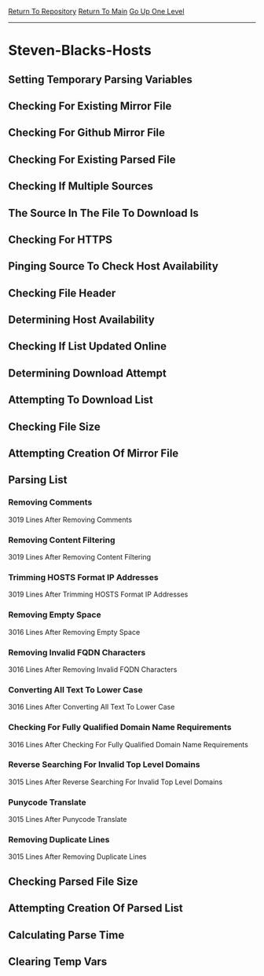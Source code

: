 [Return To Repository](https://github.com/bast69/piholeparser/)
[Return To Main](https://github.com/bast69/piholeparser/blob/master/RecentRunLogs/Mainlog.md)
[Go Up One Level](https://github.com/bast69/piholeparser/blob/master/RecentRunLogs/TopLevelScripts/30-Processing-External-Blacklists.md)
____________________________________
# Steven-Blacks-Hosts
## Setting Temporary Parsing Variables
## Checking For Existing Mirror File
## Checking For Github Mirror File
## Checking For Existing Parsed File
## Checking If Multiple Sources
## The Source In The File To Download Is
## Checking For HTTPS
## Pinging Source To Check Host Availability
## Checking File Header
## Determining Host Availability
## Checking If List Updated Online
## Determining Download Attempt
## Attempting To Download List
## Checking File Size
## Attempting Creation Of Mirror File
## Parsing List
### Removing Comments
3019 Lines After Removing Comments
### Removing Content Filtering
3019 Lines After Removing Content Filtering
### Trimming HOSTS Format IP Addresses
3019 Lines After Trimming HOSTS Format IP Addresses
### Removing Empty Space
3016 Lines After Removing Empty Space
### Removing Invalid FQDN Characters
3016 Lines After Removing Invalid FQDN Characters
### Converting All Text To Lower Case
3016 Lines After Converting All Text To Lower Case
### Checking For Fully Qualified Domain Name Requirements
3016 Lines After Checking For Fully Qualified Domain Name Requirements
### Reverse Searching For Invalid Top Level Domains
3015 Lines After Reverse Searching For Invalid Top Level Domains
### Punycode Translate
3015 Lines After Punycode Translate
### Removing Duplicate Lines
3015 Lines After Removing Duplicate Lines
## Checking Parsed File Size
## Attempting Creation Of Parsed List
## Calculating Parse Time
## Clearing Temp Vars
